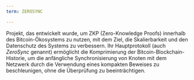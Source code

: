 ```yaml
---
term: ZEROSYNC

---
```

Projekt, das entwickelt wurde, um ZKP (Zero-Knowledge Proofs) innerhalb des Bitcoin-Ökosystems zu nutzen, mit dem Ziel, die Skalierbarkeit und den Datenschutz des Systems zu verbessern. Ihr Hauptprotokoll (auch *ZeroSync* genannt) ermöglicht die Komprimierung der Bitcoin-Blockchain-Historie, um die anfängliche Synchronisierung von Knoten mit dem Netzwerk durch die Verwendung eines kompakten Beweises zu beschleunigen, ohne die Überprüfung zu beeinträchtigen.
